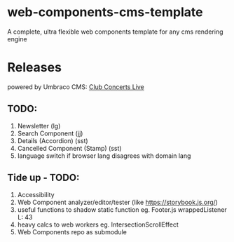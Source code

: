 # web-components-cms-template
A complete, ultra flexible web components template for any cms rendering engine

# Releases
powered by Umbraco CMS: [Club Concerts Live](https://club.migros-kulturprozent-classics.ch/en/)

## TODO:

1. Newsletter (lg)
1. Search Component (jj)
1. Details (Accordion) (sst)
1. Cancelled Component (Stamp) (sst)
1. language switch if browser lang disagrees with domain lang

## Tide up - TODO:

1. Accessibility
1. Web Component analyzer/editor/tester (like https://storybook.js.org/)
1. useful functions to shadow static function eg. Footer.js wrappedListener L: 43
1. heavy calcs to web workers eg. IntersectionScrollEffect
1. Web Components repo as submodule
